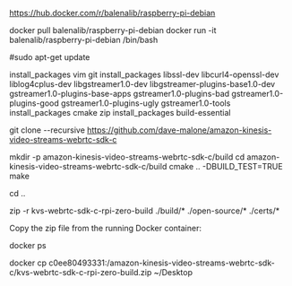 https://hub.docker.com/r/balenalib/raspberry-pi-debian


docker pull balenalib/raspberry-pi-debian
docker run -it balenalib/raspberry-pi-debian /bin/bash

#sudo apt-get update

install_packages vim git
install_packages libssl-dev libcurl4-openssl-dev liblog4cplus-dev libgstreamer1.0-dev libgstreamer-plugins-base1.0-dev gstreamer1.0-plugins-base-apps gstreamer1.0-plugins-bad gstreamer1.0-plugins-good gstreamer1.0-plugins-ugly gstreamer1.0-tools
install_packages cmake zip
install_packages build-essential

git clone --recursive https://github.com/dave-malone/amazon-kinesis-video-streams-webrtc-sdk-c

mkdir -p amazon-kinesis-video-streams-webrtc-sdk-c/build
cd amazon-kinesis-video-streams-webrtc-sdk-c/build
cmake .. -DBUILD_TEST=TRUE
make

cd ..

zip -r kvs-webrtc-sdk-c-rpi-zero-build ./build/* ./open-source/* ./certs/*


Copy the zip file from the running Docker container:

docker ps

docker cp c0ee80493331:/amazon-kinesis-video-streams-webrtc-sdk-c/kvs-webrtc-sdk-c-rpi-zero-build.zip ~/Desktop
